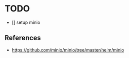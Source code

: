 <!--
SPDX-FileCopyrightText: 2025 NONE

SPDX-License-Identifier: Unlicense
-->

# TODO

- [] setup minio

## References

- https://github.com/minio/minio/tree/master/helm/minio
